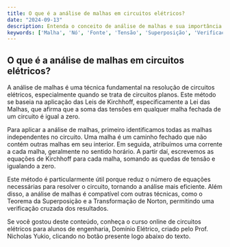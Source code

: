 ```yaml
---
title: O que é a análise de malhas em circuitos elétricos?
date: "2024-09-13"
description: Entenda o conceito de análise de malhas e sua importância na resolução de circuitos elétricos.
keywords: ['Malha', 'Nó', 'Fonte', 'Tensão', 'Superposição', 'Verificação', 'Norton']
---
```


## O que é a análise de malhas em circuitos elétricos?

A análise de malhas é uma técnica fundamental na resolução de circuitos elétricos, especialmente quando se trata de circuitos planos. Este método se baseia na aplicação das Leis de Kirchhoff, especificamente a Lei das Malhas, que afirma que a soma das tensões em qualquer malha fechada de um circuito é igual a zero. 

Para aplicar a análise de malhas, primeiro identificamos todas as malhas independentes no circuito. Uma malha é um caminho fechado que não contém outras malhas em seu interior. Em seguida, atribuímos uma corrente a cada malha, geralmente no sentido horário. A partir daí, escrevemos as equações de Kirchhoff para cada malha, somando as quedas de tensão e igualando a zero.

Este método é particularmente útil porque reduz o número de equações necessárias para resolver o circuito, tornando a análise mais eficiente. Além disso, a análise de malhas é compatível com outras técnicas, como o Teorema da Superposição e a Transformação de Norton, permitindo uma verificação cruzada dos resultados.

Se você gostou deste conteúdo, conheça o curso online de circuitos elétricos para alunos de engenharia, Domínio Elétrico, criado pelo Prof. Nicholas Yukio, clicando no botão presente logo abaixo do texto.